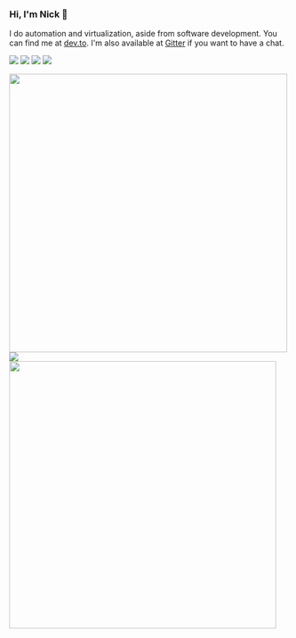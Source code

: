### Hi, I'm Nick 👋

I do automation and virtualization, aside from software development. You can find me at [dev.to](https://dev.to/nikaizuddin). I'm also available at [Gitter](https://gitter.im/nikAizuddin) if you want to have a chat.


<img src="https://img.shields.io/badge/OS-GNU/Linux-informational?style=for-the-badge&logo=linux&logoColor=white&color=5fc396"> <img src="https://img.shields.io/badge/Tools-SaltStack-informational?style=for-the-badge&logo=saltstack&logoColor=white&color=5fc396"> <img src="https://img.shields.io/badge/Tools-Vagrant-informational?style=for-the-badge&logo=vagrant&logoColor=white&color=5fc396"> <img src="https://img.shields.io/badge/Docs-latex-informational?style=for-the-badge&logo=latex&logoColor=white&color=5fc396">

<a href="https://github.com/anuraghazra/github-readme-stats">
  <img src="https://github-readme-stats.vercel.app/api?username=nikAizuddin&theme=vue&show_icons=true&count_private=true&custom_title=GitHub%20Stats&hide_border=true" width="500"/>
</a>

<br />

<a href="https://github.com/anuraghazra/github-readme-stats">
  <img src="https://github-readme-stats.vercel.app/api/wakatime?username=nikAizuddin&theme=vue&hide_border=true&custom_title=Weekly%20Coding%20Activity"/>
</a>

<br />

<a href="https://wakatime.com/share/@nikAizuddin/9651903b-9527-45bb-9164-7a70f8ef186d.svg">
  <img src="https://wakatime.com/share/@nikAizuddin/9651903b-9527-45bb-9164-7a70f8ef186d.svg" width="480">
</a>

<!--
**nikAizuddin/nikAizuddin** is a ✨ _special_ ✨ repository because its `README.md` (this file) appears on your GitHub profile.

Here are some ideas to get you started:

- 🔭 I’m currently working on ...
- 🌱 I’m currently learning ...
- 👯 I’m looking to collaborate on ...
- 🤔 I’m looking for help with ...
- 💬 Ask me about ...
- 📫 How to reach me: ...
- 😄 Pronouns: ...
- ⚡ Fun fact: ...
-->
